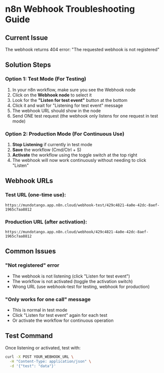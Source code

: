 # n8n Webhook Troubleshooting Guide

## Current Issue
The webhook returns 404 error: "The requested webhook is not registered"

## Solution Steps

### Option 1: Test Mode (For Testing)
1. In your n8n workflow, make sure you see the Webhook node
2. Click on the **Webhook node** to select it
3. Look for the **"Listen for test event"** button at the bottom
4. Click it and wait for "Listening for test event" message
5. The webhook URL should show in the node
6. Send ONE test request (the webhook only listens for one request in test mode)

### Option 2: Production Mode (For Continuous Use)
1. **Stop Listening** if currently in test mode
2. **Save** the workflow (Cmd/Ctrl + S)
3. **Activate** the workflow using the toggle switch at the top right
4. The webhook will now work continuously without needing to click "Listen"

## Webhook URLs

### Test URL (one-time use):
```
https://mundotango.app.n8n.cloud/webhook-test/429c4821-4a0e-42dc-8aef-1965c7aa8812
```

### Production URL (after activation):
```
https://mundotango.app.n8n.cloud/webhook/429c4821-4a0e-42dc-8aef-1965c7aa8812
```

## Common Issues

### "Not registered" error
- The webhook is not listening (click "Listen for test event")
- The workflow is not activated (toggle the activation switch)
- Wrong URL (use webhook-test for testing, webhook for production)

### "Only works for one call" message
- This is normal in test mode
- Click "Listen for test event" again for each test
- Or activate the workflow for continuous operation

## Test Command
Once listening or activated, test with:
```bash
curl -X POST YOUR_WEBHOOK_URL \
  -H "Content-Type: application/json" \
  -d '{"test": "data"}'
```